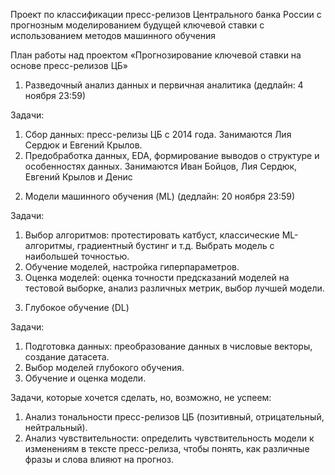 Проект по классификации пресс-релизов Центрального банка России с прогнозным моделированием будущей ключевой ставки с использованием методов машинного обучения

План работы над проектом «Прогнозирование ключевой ставки на основе пресс-релизов ЦБ»

1. Разведочный анализ данных и первичная аналитика (дедлайн: 4 ноября 23:59)

Задачи:

1) Сбор данных: пресс-релизы ЦБ с 2014 года. Занимаются Лия Сердюк и Евгений Крылов.
2) Предобработка данных, EDA, формирование выводов о структуре и особенностях данных. Занимаются Иван Бойцов, Лия Сердюк, Евгений Крылов и Денис

2. Модели машинного обучения (ML) (дедлайн: 20 ноября 23:59)

Задачи:

1) Выбор алгоритмов: протестировать катбуст, классические ML-алгоритмы, градиентный бустинг и т.д. Выбрать модель с наибольшей точностью. 
2) Обучение моделей, настройка гиперпараметров. 
3) Оценка моделей: оценка точности предсказаний моделей на тестовой выборке, анализ различных метрик, выбор лучшей модели.

3. Глубокое обучение (DL) 

Задачи:

1) Подготовка данных: преобразование данных в числовые векторы, создание датасета. 
2) Выбор моделей глубокого обучения. 
3) Обучение и оценка модели. 

Задачи, которые хочется сделать, но, возможно, не успеем:

1) Анализ тональности пресс-релизов ЦБ (позитивный, отрицательный, нейтральный). 
2) Анализ чувствительности: определить чувствительность модели к изменениям в тексте пресс-релиза, чтобы понять, как различные фразы и слова влияют на прогноз.
